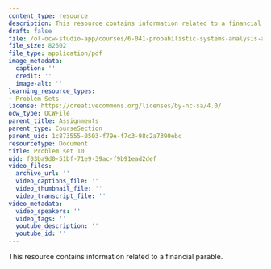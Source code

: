 ```yaml
---
content_type: resource
description: This resource contains information related to a financial parable.
draft: false
file: /ol-ocw-studio-app/courses/6-041-probabilistic-systems-analysis-and-applied-probability-fall-2010/f03ba9d051bf71e939acf9b91ead2def_MIT6_041F10_assn10.pdf
file_size: 82602
file_type: application/pdf
image_metadata:
  caption: ''
  credit: ''
  image-alt: ''
learning_resource_types:
- Problem Sets
license: https://creativecommons.org/licenses/by-nc-sa/4.0/
ocw_type: OCWFile
parent_title: Assignments
parent_type: CourseSection
parent_uid: 1c873555-0503-f79e-f7c3-98c2a7390ebc
resourcetype: Document
title: Problem set 10
uid: f03ba9d0-51bf-71e9-39ac-f9b91ead2def
video_files:
  archive_url: ''
  video_captions_file: ''
  video_thumbnail_file: ''
  video_transcript_file: ''
video_metadata:
  video_speakers: ''
  video_tags: ''
  youtube_description: ''
  youtube_id: ''
---
```

This resource contains information related to a financial parable.